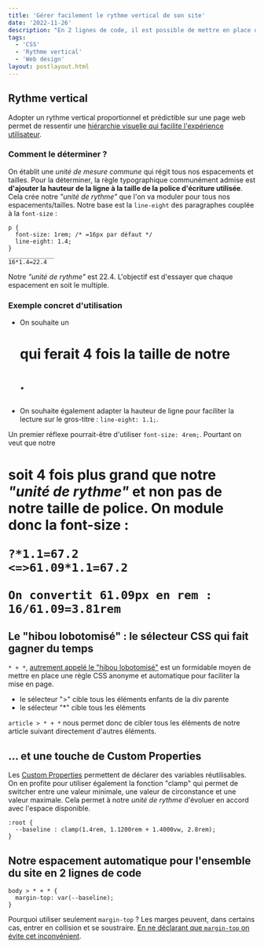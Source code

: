 ```yaml
---
title: 'Gérer facilement le rythme vertical de son site'
date: '2022-11-26'
description: "En 2 lignes de code, il est possible de mettre en place un système d'espacement modulable et réutilisable qui s'adapte à toutes les mises en page."
tags: 
  - 'CSS'
  - 'Rythme vertical'
  - 'Web design'
layout: postlayout.html
---
```

## Rythme vertical

Adopter un rythme vertical proportionnel et prédictible sur une page web permet de ressentir une [hiérarchie visuelle qui facilite l'expérience utilisateur](https://24ways.org/2006/compose-to-a-vertical-rhythm/).

### Comment le déterminer ?

On établit une *unité de mesure commune* qui régit tous nos espacements et tailles. 
Pour la déterminer, la règle typographique communément admise est **d'ajouter la hauteur de la ligne à la taille de la police d'écriture utilisée**. Cela crée notre *"unité de rythme"* que l'on va moduler pour tous nos espacements/tailles.
Notre base est la ```line-eight``` des paragraphes couplée à la ```font-size``` :
```
p {
  font-size: 1rem; /* =16px par défaut */
  line-eight: 1.4;
}
_____________
16*1.4=22.4
```
Notre *"unité de rythme"* est 22.4. L'objectif est d'essayer que chaque espacement en soit le multiple. 

### Exemple concret d'utilisation

- On souhaite un <h1> qui ferait 4 fois la taille de notre <p>.
- On souhaite également adapter la hauteur de ligne pour faciliter la lecture sur le gros-titre : ```line-eight: 1.1;```.

Un premier réflexe pourrait-être d'utiliser ```font-size: 4rem;```. 
Pourtant on veut que notre <h1> soit 4 fois plus grand que notre *"unité de rythme"* et non pas de notre taille de police. On module donc la font-size :

```
?*1.1=67.2
<=>61.09*1.1=67.2

On convertit 61.09px en rem : 16/61.09=3.81rem
```
## Le "hibou lobotomisé" : le sélecteur CSS qui fait gagner du temps

```* + *```, [autrement appelé le "hibou lobotomisé"](https://alistapart.com/article/axiomatic-css-and-lobotomized-owls/) est un formidable moyen de mettre en place une règle CSS anonyme et automatique pour faciliter la mise en page.

- le sélecteur ">" cible tous les éléments enfants de la div parente
- le sélecteur "*" cible tous les éléments

```article > * + *``` nous permet donc de cibler tous les éléments de notre article suivant directement d'autres éléments.

## ... et une touche de Custom Properties

Les [Custom Properties](https://developer.mozilla.org/en-US/docs/Web/CSS/--*) permettent de déclarer des variables réutilisables. On en profite pour utiliser également la fonction "clamp" qui permet de switcher entre une valeur minimale, une valeur de circonstance et une valeur maximale. Cela permet à notre *unité de rythme* d'évoluer en accord avec l'espace disponible.
```
:root {
  --baseline : clamp(1.4rem, 1.1200rem + 1.4000vw, 2.8rem);
}
```
## Notre espacement automatique pour l'ensemble du site en 2 lignes de code
```
body > * + * {
  margin-top: var(--baseline);
}
```

Pourquoi utiliser seulement ```margin-top``` ? Les marges peuvent, dans certains cas, entrer en collision et se soustraire. [En ne déclarant que ```margin-top``` on évite cet inconvénient](https://cssfordesigners.com/articles/managing-vertical-margins-in-css).